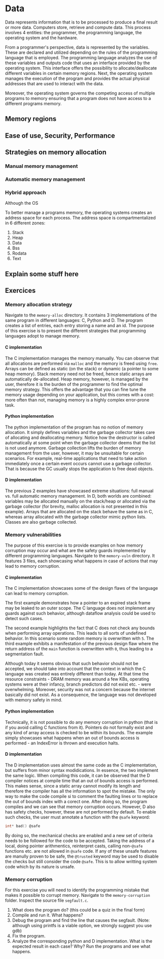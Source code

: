 # Data

Data represents information that is to be processed to produce a final result or more data.
Computers store, retrieve and compute data. This process involves 4 entities: the programmer, the programming language, the operating system and the hardware.

From a programmer's perspective, data is represented by the variables.
These are declared and utilized depending on the rules of the programming language that is employed.
The programming language analyzes the use of these variables and outputs code that uses an interface provided by the operating system.
This interface offers the possibility to allocate/deallocate different variables in certain memory regions.
Next, the operating system manages the execution of the program and provides the actual physical addresses that are used to interact with the data.

Moreover, the operating system governs the competing access of multiple programs to memory ensuring that a program does not have access to a different programs memory.

## Memory regions

## Ease of use, Security, Performance

## Strategies on memory allocation
### Manual memory management
### Automatic memory management
### Hybrid approach


Although the OS

To better manage a programs memory, the operating systems creates an address space for each process.
The address space is compartmentalized in 6 different zones:

1. Stack
2. Heap
3. Data
4. Bss
5. Rodata
6. Text



## Explain some stuff here

## Exercices

### Memory allocation strategy

Navigate to the `memory-alloc` directory. It contains 3 implementations of the same program in different languages:
C, Python and D. The program creates a list of entries, each entry storing a name and an id.
The purpose of this exercise is to present the different strategies that programming languages adopt to manage memory.

#### C implementation

The C implementation manages the memory manually.
You can observe that all allocations are performed via `malloc` and the memory is freed using `free`.
Arrays can be defined as static (on the stack) or dynamic (a pointer to some heap memory).
Stack memory need not be freed, hence static arrays are automatically de-allocated.
Heap memory, however, is managed by the user, therefore it is the burden of the programmer to find the optimal memory strategy.
This offers the advantage that you can fine tune the memory usage depending on your application, but this comes with a cost: more often than not, managing memory is a highly complex error-prone task.

#### Python implementation

The python implementation of the program has no notion of memory allocation.
It simply defines variables and the garbage collector takes care of allocating and deallocating memory.
Notice how the destructor is called automatically at some point when the garbage collector deems that the list is not used anymore.
Garbage collection lifts the burden of memory management from the user, however, it may be unsuitable for certain scenarios.
For example, real-time applications that need to take action immediately once a certain event occurs cannot use a garbage collector. That is because the GC usually stops the application to free dead objects.

#### D implementation

The previous 2 examples have showcased extreme situations: full manual vs. full automatic memory management.
In D, both worlds are combined: variables may be allocated manually on the stack/heap or allocated via the garbage collector (for brevity, malloc allocation is not presented in this example).
Arrays that are allocated on the stack behave the same as in C, whereas array allocated with the garbage collector mimic python lists. Classes are also garbage collected.

### Memory vulnerabilities

The purpose of this exercise is to provide examples on how memory corruption may occur and what are the safety guards implemented by different programming languages.
Navigate to the `memory-vuln` directory.
It features 3 files, each showcasing what happens in case of actions that may lead to memory corruption.

#### C implementation

The C implementation showcases some of the design flaws of the language can lead to memory corruption.

The first example demonstrates how a pointer to an expired stack frame may be leaked to an outer scope.
The C language does not implement any guards against such behavior, although dataflow analysis could be used to detect such cases.

The second example highlights the fact that C does not check any bounds when performing array operations.
This leads to all sorts of undefined behavior.
In this scenario some random memory is overwritten with `5`.
The third example exhibits a manifestation of the previous design flaw where the return address of the `main` function is overwritten with `0`, thus leading to a segmentation fault.

Although today it seems obvious that such behavior should not be accepted, we should take into account that the context in which the C language was created was entirely different than today.
At that time the resource constraints - DRAM memory was around a few KBs, operating systems were at their infancy, branch predictors did not exist etc. - were overwhelming.
Moreover, security was not a concern because the internet basically did not exist. As a consequence, the language was not developed with memory safety in mind.

#### Python implementation

Technically, it is not possible to do any memory corruption in python (that is if you avoid calling C functions from it).
Pointers do not formally exist and any kind of array access is checked to be within its bounds.
The example simply showcases what happens when an out of bounds access is performed - an IndexError is thrown and execution halts.

#### D implementation

The D implementation uses almost the same code as the C implementation, but suffers from minor syntax modidications.
In essence, the two implement the same logic.
When compiling this code, it can be observed that the D compiler notices at compile time that an out of bounds access is performed.
This makes sense, since a static array cannot modify its length and therefore the compiler has all the information to spot the mistake.
The only way to make the code compile si to comment the faulting lines or to replace the out of bounds index with a corect one.
After doing so, the program compiles and we can see that memory corruption occurs.
However, D also has safety checks, however, these are not performed by default.
To enable such checks, the user must annotate a function with the `@safe` keyword:

```d
int* bad() @safe
```

By doing so, the mechanical checks are enabled and a new set of criteria needs to be followed for the code to be accepted.
Taking the address of a local, doing pointer arithmentics, reinterpret casts, calling non-`@safe` functions etc. are not allowed in `@safe` code.
If any of these unsafe features are manully proven to be safe, the `@trusted` keyword may be used to disable the checks but still consider the code `@safe`.
This is to allow writting system code which by its nature is unsafe.

### Memory corruption

For this exercise you will need to identify the programming mistake that makes it possible to corrupt memory.
Navigate to the `memory-corruption` folder.
Inspect the source file `segfault.c`.

1. What does the program do? (this could be a quiz in the final form)
2. Compile and run it. What happens?
3. Debug the program and find the line that causes the segfault. (Note: although using printfs is a viable option, we strongly suggest you use gdb)
4. Fix the program.
5. Analyze the corresponding python and D implementation.
What is the expected result in each case?
Why?
Run the programs and see what happens.



